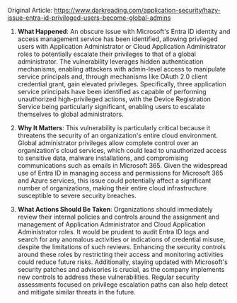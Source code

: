 Original Article: https://www.darkreading.com/application-security/hazy-issue-entra-id-privileged-users-become-global-admins

1) **What Happened**:
An obscure issue with Microsoft's Entra ID identity and access management service has been identified, allowing privileged users with Application Administrator or Cloud Application Administrator roles to potentially escalate their privileges to that of a global administrator. The vulnerability leverages hidden authentication mechanisms, enabling attackers with admin-level access to manipulate service principals and, through mechanisms like OAuth 2.0 client credential grant, gain elevated privileges. Specifically, three application service principals have been identified as capable of performing unauthorized high-privileged actions, with the Device Registration Service being particularly significant, enabling users to escalate themselves to global administrators.

2) **Why It Matters**:
This vulnerability is particularly critical because it threatens the security of an organization's entire cloud environment. Global administrator privileges allow complete control over an organization's cloud services, which could lead to unauthorized access to sensitive data, malware installations, and compromising communications such as emails in Microsoft 365. Given the widespread use of Entra ID in managing access and permissions for Microsoft 365 and Azure services, this issue could potentially affect a significant number of organizations, making their entire cloud infrastructure susceptible to severe security breaches.

3) **What Actions Should Be Taken**:
Organizations should immediately review their internal policies and controls around the assignment and management of Application Administrator and Cloud Application Administrator roles. It would be prudent to audit Entra ID logs and search for any anomalous activities or indications of credential misuse, despite the limitations of such reviews. Enhancing the security controls around these roles by restricting their access and monitoring activities could reduce future risks. Additionally, staying updated with Microsoft's security patches and advisories is crucial, as the company implements new controls to address these vulnerabilities. Regular security assessments focused on privilege escalation paths can also help detect and mitigate similar threats in the future.